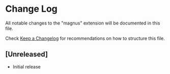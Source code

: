 # Change Log

All notable changes to the "magnus" extension will be documented in this file.

Check [Keep a Changelog](http://keepachangelog.com/) for recommendations on how to structure this file.

## [Unreleased]

- Initial release